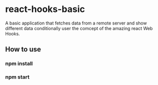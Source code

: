 # react-hooks-basic

A basic application that fetches data from a remote server and show different data conditionally user the comcept of the amazing react Web Hooks.

 
## How to use

### npm install 
### npm start
